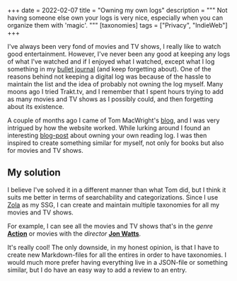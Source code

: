 +++
date = 2022-02-07
title = "Owning my own logs"
description = """
Not having someone else own your logs is very nice, especially when you can organize them with 'magic'.
"""
[taxonomies]
tags = ["Privacy", "IndieWeb"]
+++

I've always been very fond of movies and TV shows, I really like to watch good
entertainment. However, I've never been any good at keeping any logs of what
I've watched and if I enjoyed what I watched, except what I log something in my
[bullet journal](https://en.wikipedia.org/wiki/Bullet_journal) (and keep
forgetting about). One of the reasons behind not keeping a digital log was
because of the hassle to maintain the list and the idea of probably not owning
the log myself. Many moons ago I tried Trakt.tv, and I remember that I spent
hours trying to add as many movies and TV shows as I possibly could, and then
forgetting about its existence.

A couple of months ago I came of Tom MacWright's [blog](https://macwright.com/),
and I was very intrigued by how the website worked. While lurking around I found
an interesting
[blog-post](https://macwright.com/2017/12/11/indieweb-reading.html) about owning
your own reading log. I was then inspired to create something similar for
myself, not only for books but also for movies and TV shows.

## My solution

I believe I've solved it in a different manner than what Tom did, but I think it
suits me better in terms of searchability and categorizations. Since I use
[Zola](https://getzola.org) as my SSG, I can create and maintain multiple
taxonomies for all my movies and TV shows.

For example, I can see all the movies and TV shows that's in the _genre_
[**Action**](/genres/action) or movies with the _director_
[**Jon Watts**](/director/jon-watts/).

It's really cool! The only downside, in my honest opinion, is that I have to
create new Markdown-files for all the entires in order to have taxonomies. I
would much more prefer having everything live in a JSON-file or something
similar, but I do have an easy way to add a review to an entry.

